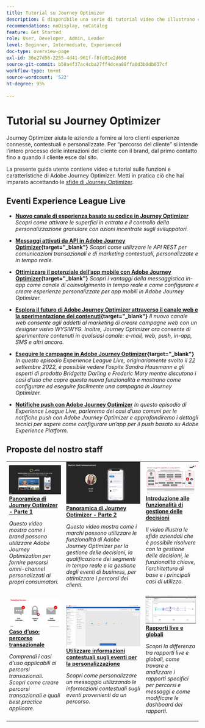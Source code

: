 ```yaml
---
title: Tutorial su Journey Optimizer
description: È disponibile una serie di tutorial video che illustrano come sfruttare i vantaggi di Journey Optimizer.
recommendations: noDisplay, noCatalog
feature: Get Started
role: User, Developer, Admin, Leader
level: Beginner, Intermediate, Experienced
doc-type: overview-page
exl-id: 36e27d56-2255-4d41-961f-f8fd01e2d698
source-git-commit: b58a4f37ac4cba27ff4dcea88ffa0d3b0db037cf
workflow-type: tm+mt
source-wordcount: '522'
ht-degree: 95%

---
```



# Tutorial su Journey Optimizer

Journey Optimizer aiuta le aziende a fornire ai loro clienti esperienze connesse, contestuali e personalizzate. Per “percorso del cliente” si intende l’intero processo delle interazioni del cliente con il brand, dal primo contatto fino a quando il cliente esce dal sito.

La presente guida utente contiene video e tutorial sulle funzioni e caratteristiche di Adobe Journey Optimizer. Metti in pratica ciò che hai imparato accettando le [sfide di Journey Optimizer](https://experienceleague.adobe.com/it/docs/journey-optimizer-learn/challenges/introduction-and-prerequisites).

<div id="recs-overview-body-1"></div>
<div id="recs-overview-body-2"></div>
<div id="recs-overview-body-3"></div>
<div id="recs-overview-body-4"></div>
<div id="recs-overview-body-5"></div>
<div id="recs-overview-body-6"></div>

<div id="events-section">

## Eventi Experience League Live

* **[Nuovo canale di esperienza basato su codice in Journey Optimizer](https://experienceleague.adobe.com/en/docs/events/experience-league-live-recordings/episodes/exl-live-episode-04-24-24)**
  *Scopri come attivare le superfici in entrata e il controllo della personalizzazione granulare con azioni incentrate sugli sviluppatori.*

* **[Messaggi attivati da API in Adobe Journey Optimizer](https://experienceleague.adobe.com/docs/events/experience-league-live-recordings/episodes/exl-live-episode-8-23-23.html?lang=it){target="_blank"}**
  *Scopri come utilizzare le API REST per comunicazioni transazionali e di marketing contestuali, personalizzate e in tempo reale.*

* **[Ottimizzare il potenziale dell’app mobile con Adobe Journey Optimizer](https://experienceleague.adobe.com/docs/events/experience-league-live-recordings/episodes/exl-live-episode-5-24-23.html?lang=it){target="_blank"}**
  *Scopri i vantaggi della messaggistica in-app come canale di coinvolgimento in tempo reale e come configurare e creare esperienze personalizzate per app mobili in Adobe Journey Optimizer.*

* **[Esplora il futuro di Adobe Journey Optimizer attraverso il canale web e la sperimentazione dei contenuti](https://experienceleague.adobe.com/docs/events/experience-league-live-recordings/episodes/exl-live-episode-6-14-23.html?lang=it){target="_blank"}**
  *Il nuovo canale web consente agli addetti al marketing di creare campagne web con un designer visivo WYSIWYG. Inoltre, Journey Optimizer ora consente di sperimentare contenuti in qualsiasi canale: e-mail, web, push, in-app, SMS e altri ancora.*

* **[Eseguire le campagne in Adobe Journey Optimizer](https://experienceleague.adobe.com/docs/experience-league-live-events/events/episodes/exl-live-episode-09-22-22.html?lang=it){target="_blank"}**
  *In questo episodio Experience League Live, originariamente svolto il 22 settembre 2022, è possibile vedere l’ospite Sandra Hausmann e gli esperti di prodotto Bridgette Darling e Frederic Mary mentre discutono i casi d’uso che copre questa nuova funzionalità e mostrano come configurare ed eseguire facilmente una campagna in Journey Optimizer.*

* **[Notifiche push con Adobe Journey Optimizer](https://experienceleague.adobe.com/docs/experience-league-live-events/events/episodes/exl-live-episode-05-12-22.html?lang=it)**
  *In questo episodio di Experience League Live, parleremo dei casi d’uso comuni per le notifiche push con Adobe Journey Optimizer e approfondiremo i dettagli tecnici per sapere come configurare un’app per il push basato su Adobe Experience Platform.*

</div>

<div id="staff-picks-section">

## Proposte del nostro staff

<table>
<tr>
  <td>
    <a href="../introduction/journey-optimizer-overview-part-1.md">
      <img alt="Panoramica di Journey Optimizer - Parte 1: distribuzione di percorsi omni-channel (video)" src="../assets/334174.jpg"/>
    </a>
    <div>
      <a href="../introduction/journey-optimizer-overview-part-1.md">
    <strong>Panoramica di Journey Optimizer - Parte 1 </strong>
    </a>
    </div>
    <p>
    <em>Questo video mostra come i brand possono utilizzare Adobe Journey Optimization per fornire percorsi omni-channel personalizzati ai propri consumatori.</em>
    <p>
  </td>
    <td>
    <a href="../introduction/journey-optimizer-overview-part-2.md">
      <img alt="Panoramica di Journey Optimizer - Parte 2: distribuzione di percorsi omni-channel (video)" src="../assets/334175.jpg"/>
    </a>
    <div>
      <a href="../introduction/journey-optimizer-overview-part-2.md">
    <strong>Panoramica di Journey Optimizer - Parte 2 </strong>
    </a>
    </div>
    <p>
    <em>Questo video mostra come i marchi possono utilizzare le funzionalità di Adobe Journey Optimizer per la gestione delle decisioni, la qualificazione dei segmenti in tempo reale e la gestione degli eventi di business, per ottimizzare i percorsi dei clienti.</em>
    <p>
  </td>
  </td>
    <td>
    <a href="../decision-management/create-decisions.md">
      <img alt="Introduzione alle funzionalità di gestione delle decisioni" src="../assets/326961.jpg"/>
    </a>
    <div>
      <a href="../decision-management/create-decisions.md">
    <strong>Introduzione alle funzionalità di gestione delle decisioni </strong>
    </a>
    </div>
    <p>
    <em>Il video illustra le sfide aziendali che è possibile risolvere con la gestione delle decisioni, le funzionalità chiave, l’architettura di base e i principali casi di utilizzo.

</em>
    <p>
  </td>
</tr>
<tr>
  <td>
    <a href="../create-journeys/use-case-transactional-journey.md">
      <img alt="Caso d’uso: percorso transazionale " src="../assets/334202.jpeg"/>
    </a>
    <div>
      <a href="../create-journeys/use-case-transactional-journey.md">
    <strong>Caso d’uso: percorso transazionale </strong>
    </a>
    </div>
    <p>
    <em>Comprendi i casi d’uso applicabili ai percorsi transazionali. Scopri come creare percorsi transazionali e quali best practice applicare.</em>
    <p>
  </td>
    <td>
    <a href="../personalize-content/use-contextual-event-information-for-personalization.md">
      <img alt="Utilizzare informazioni contestuali sugli eventi per la personalizzazione" src="../assets/334165.jpg"/>
    </a>
    <div>
      <a href="../personalize-content/use-contextual-event-information-for-personalization.md">
    <strong>Utilizzare informazioni contestuali sugli eventi per la personalizzazione </strong>
    </a>
    </div>
    <p>
    <em>Scopri come personalizzare un messaggio utilizzando le informazioni contestuali sugli eventi provenienti da un percorso.</em>
    <p>
  </td>
  </td>
    <td>
    <a href="../report-and-monitor/live-and-global-reports.md">
      <img alt="Rapporti live e globali" src="../assets/334108.jpg"/>
    </a>
    <div>
      <a href="../report-and-monitor/live-and-global-reports.md">
    <strong>Rapporti live e globali </strong>
    </a>
    </div>
    <p>
    <em>Scopri la differenza tra rapporti live e globali, come trovare e analizzare i rapporti specifici per percorsi e messaggi e come modificare le dashboard dei rapporti.

</em>
    <p>
  </td>
</tr>
</table>
</div>
